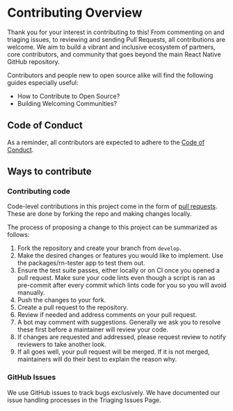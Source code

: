 # Contributing Overview

Thank you for your interest in contributing to this!
From commenting on and triaging issues, to reviewing and sending Pull Requests,
all contributions are welcome. We aim to build a vibrant and inclusive ecosystem of partners,
core contributors, and community that goes beyond the main React Native GitHub repository.

Contributors and people new to open source alike will find the following guides especially useful:

- How to Contribute to Open Source?
- Building Welcoming Communities?

## Code of Conduct

As a reminder, all contributors are expected to adhere to the [Code of Conduct](./CODE_OF_CONDUCT.md).

## Ways to contribute

### Contributing code

Code-level contributions in this project come in the form of [pull requests](https://github.com/Walidoux/react-ios15-icons/pulls). These are done by forking the repo and making changes locally.

The process of proposing a change to this project can be summarized as follows:

1. Fork the repository and create your branch from `develop`.
2. Make the desired changes or features you would like to implement. Use the packages/rn-tester app to test them out.
3. Ensure the test suite passes, either locally or on CI once you opened a pull request.
   Make sure your code lints even though a script is ran as pre-commit after every commit which lints code for you so you will avoid manually.
4. Push the changes to your fork.
5. Create a pull request to the repository.
6. Review if needed and address comments on your pull request.
7. A bot may comment with suggestions. Generally we ask you to resolve these first before a maintainer will review your code.
8. If changes are requested and addressed, please request review to notify reviewers to take another look.
9. If all goes well, your pull request will be merged. If it is not merged, maintainers will do their best to explain the reason why.

### GitHub Issues

We use GitHub issues to track bugs exclusively. We have documented our issue handling processes in the Triaging Issues Page.
